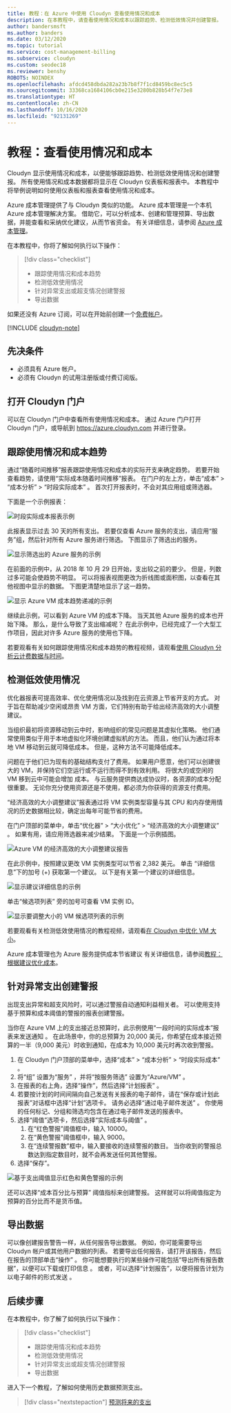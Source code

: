 ```yaml
---
title: 教程：在 Azure 中使用 Cloudyn 查看使用情况和成本
description: 在本教程中，请查看使用情况和成本以跟踪趋势、检测低效情况并创建警报。
author: bandersmsft
ms.author: banders
ms.date: 03/12/2020
ms.topic: tutorial
ms.service: cost-management-billing
ms.subservice: cloudyn
ms.custom: seodec18
ms.reviewer: benshy
ROBOTS: NOINDEX
ms.openlocfilehash: afdcd458dbda282a23b7b8f7f1cd8459bc8ec5c5
ms.sourcegitcommit: 33368ca1684106cb0e215e3280b828b54f7e73e8
ms.translationtype: HT
ms.contentlocale: zh-CN
ms.lasthandoff: 10/16/2020
ms.locfileid: "92131269"
---
```

<!-- Intent: As a cloud-consuming user, I need to view usage and costs for my cloud resources and services.
-->

# <a name="tutorial-review-usage-and-costs"></a>教程：查看使用情况和成本

Cloudyn 显示使用情况和成本，以便能够跟踪趋势、检测低效使用情况和创建警报。 所有使用情况和成本数据都将显示在 Cloudyn 仪表板和报表中。 本教程中将举例说明如何使用仪表板和报表查看使用情况和成本。

Azure 成本管理提供了与 Cloudyn 类似的功能。 Azure 成本管理是一个本机 Azure 成本管理解决方案。 借助它，可以分析成本、创建和管理预算、导出数据，并能查看和采纳优化建议，从而节省资金。 有关详细信息，请参阅 [Azure 成本管理](../cost-management-billing-overview.md)。

在本教程中，你将了解如何执行以下操作：

> [!div class="checklist"]
> * 跟踪使用情况和成本趋势
> * 检测低效使用情况
> * 针对异常支出或超支情况创建警报
> * 导出数据

如果还没有 Azure 订阅，可以在开始前创建一个[免费帐户](https://azure.microsoft.com/free/?WT.mc_id=A261C142F)。

[!INCLUDE [cloudyn-note](../../../includes/cloudyn-note.md)]

## <a name="prerequisites"></a>先决条件

- 必须具有 Azure 帐户。
- 必须有 Cloudyn 的试用注册版或付费订阅版。

## <a name="open-the-cloudyn-portal"></a>打开 Cloudyn 门户

可以在 Cloudyn 门户中查看所有使用情况和成本。 通过 Azure 门户打开 Cloudyn 门户，或导航到 https://azure.cloudyn.com 并进行登录。

## <a name="track-usage-and-cost-trends"></a>跟踪使用情况和成本趋势

通过“随着时间推移”报表跟踪使用情况和成本的实际开支来确定趋势。 若要开始查看趋势，请使用“实际成本随着时间推移”报表。 在门户的左上方，单击“成本”   > “成本分析”   > “时段实际成本”  。 首次打开报表时，不会对其应用组或筛选器。

下面是一个示例报表：

![时段实际成本报表示例](./media/tutorial-review-usage/actual-cost01.png)

此报表显示过去 30 天的所有支出。 若要仅查看 Azure 服务的支出，请应用“服务”组，然后针对所有 Azure 服务进行筛选。 下图显示了筛选出的服务。

![显示筛选出的 Azure 服务的示例](./media/tutorial-review-usage/actual-cost02.png)

在前面的示例中，从 2018 年 10 月 29 日开始，支出较之前的要少。 但是，列数过多可能会使趋势不明显。 可以将报表视图更改为折线图或面积图，以查看在其他视图中显示的数据。 下图更清楚地显示了这一趋势。

![显示 Azure VM 成本趋势递减的示例](./media/tutorial-review-usage/actual-cost03.png)

继续此示例，可以看到 Azure VM 的成本下降。 当天其他 Azure 服务的成本也开始下降。 那么，是什么导致了支出缩减呢？ 在此示例中，已经完成了一个大型工作项目，因此对许多 Azure 服务的使用也下降。

若要观看有关如何跟踪使用情况和成本趋势的教程视频，请观看[使用 Cloudyn 分析云计费数据与时间](https://youtu.be/7LsVPHglM0g)。

## <a name="detect-usage-inefficiencies"></a>检测低效使用情况

优化器报表可提高效率、优化使用情况以及找到在云资源上节省开支的方式。 对于旨在帮助减少空闲或昂贵 VM 方面，它们特别有助于给出经济高效的大小调整建议。

当组织最初将资源移动到云中时，影响组织的常见问题是其虚拟化策略。 他们通常使用类似于用于本地虚拟化环境创建虚拟机的方法。 而且，他们认为通过将本地 VM 移动到云就可降低成本。 但是，这种方法不可能降低成本。

问题在于他们已为现有的基础结构支付了费用。 如果用户愿意，他们可以创建很大的 VM，并保持它们空运行或不运行而得不到有效利用。 将很大的或空闲的 VM 移到云中可能会增加  成本。 与云服务提供商达成协议时，各资源的成本分配很重要。 无论你充分使用资源还是不使用，都必须为你获得的资源支付费用。

“经济高效的大小调整建议”报表通过将 VM 实例类型容量与其 CPU 和内存使用情况的历史数据相比较，确定出每年可能节省的费用。  

在门户顶部的菜单中，单击“优化器”   > “大小优化”   > “经济高效的大小调整建议”  。 如果有用，请应用筛选器来减少结果。 下面是一个示例插图。

![Azure VM 的经济高效的大小调整建议报告](./media/tutorial-review-usage/sizing01.png)

在此示例中，按照建议更改 VM 实例类型可以节省 2,382 美元。 单击  “详细信息”下的加号 (+) 获取第一个建议。 以下是有关第一个建议的详细信息。

![显示建议详细信息的示例](./media/tutorial-review-usage/sizing02.png)

单击“候选项列表”  旁的加号可查看 VM 实例 ID。

![显示要调整大小的 VM 候选项列表的示例](./media/tutorial-review-usage/sizing03.png)

若要观看有关检测低效使用情况的教程视频，请观看[在 Cloudyn 中优化 VM 大小](https://youtu.be/1xaZBNmV704)。

Azure 成本管理也为 Azure 服务提供成本节省建议 有关详细信息，请参阅[教程：根据建议优化成本](../costs/tutorial-acm-opt-recommendations.md)。

## <a name="create-alerts-for-unusual-spending"></a>针对异常支出创建警报

出现支出异常和超支风险时，可以通过警报自动通知利益相关者。 可以使用支持基于预算和成本阈值的警报的报表创建警报。

当你在 Azure VM 上的支出接近总预算时，此示例使用“一段时间的实际成本”报表来发送通知  。 在此场景中，你的总预算为 20,000 美元，你希望在成本接近预算的一半（9,000 美元）时收到通知，在成本为 10,000 美元时再次收到警报。

1. 在 Cloudyn 门户顶部的菜单中，选择“成本” > “成本分析” > “时段实际成本”    。
2. 将“组”  设置为“服务”  ，并将“按服务筛选”  设置为“Azure/VM”  。
3. 在报表的右上角，选择“操作”，然后选择“计划报表”   。
4. 若要按计划的时间间隔向自己发送有关报表的电子邮件，请在“保存或计划此报表”对话框中选择“计划”选项卡。   请务必选择“通过电子邮件发送”  。 你使用的任何标记、分组和筛选均包含在通过电子邮件发送的报表中。
5. 选择“阈值”选项卡，然后选择“实际成本与阈值”   。
   1. 在“红色警报”阈值框中，输入 10000。 
   2. 在“黄色警报”阈值框中，输入 9000。 
   3. 在“连续警报数”框中，输入要接收的连续警报的数目。  当你收到的警报总数达到指定数目时，就不会再发送任何其他警报。
6. 选择“保存”。 

![基于支出阈值显示红色和黄色警报的示例](./media/tutorial-review-usage/schedule-alert01.png)

还可以选择“成本百分比与预算”  阈值指标来创建警报。 这样就可以将阈值指定为预算的百分比而不是货币值。

## <a name="export-data"></a>导出数据

可以像创建报告警告一样，从任何报告导出数据。 例如，你可能需要导出 Cloudyn 帐户或其他用户数据的列表。 若要导出任何报告，请打开该报告，然后在报告的顶部单击“操作”  。 你可能想要执行的某些操作可能包括“导出所有报告数据”，以便可以下载或打印信息  。 或者，可以选择“计划报告”，以便将报告计划为以电子邮件的形式发送  。

## <a name="next-steps"></a>后续步骤

在本教程中，你了解了如何执行以下操作：

> [!div class="checklist"]
> * 跟踪使用情况和成本趋势
> * 检测低效使用情况
> * 针对异常支出或超支情况创建警报
> * 导出数据


进入下一个教程，了解如何使用历史数据预测支出。

> [!div class="nextstepaction"]
> [预测将来的支出](./tutorial-forecast-spending.md)